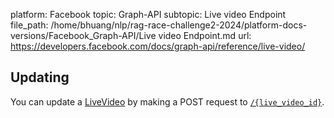 platform: Facebook
topic: Graph-API
subtopic: Live video Endpoint
file_path: /home/bhuang/nlp/rag-race-challenge2-2024/platform-docs-versions/Facebook_Graph-API/Live video Endpoint.md
url: https://developers.facebook.com/docs/graph-api/reference/live-video/

## Updating

You can update a [LiveVideo](https://developers.facebook.com/docs/graph-api/reference/live-video/) by making a POST request to [`/{live_video_id}`](https://developers.facebook.com/docs/graph-api/reference/live-video/).